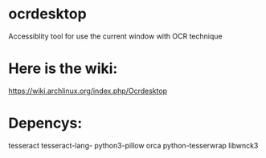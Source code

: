 # ocrdesktop
Accessiblity tool for use the current window with OCR technique 

# Here is the wiki:
https://wiki.archlinux.org/index.php/Ocrdesktop

# Depencys:
tesseract
tesseract-lang-<yourLanguageCode>
python3-pillow
orca
python-tesserwrap
libwnck3
